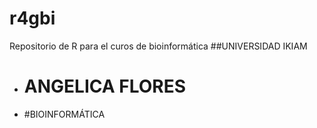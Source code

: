 # r4gbi
Repositorio de  R para el curos de bioinformática
##UNIVERSIDAD IKIAM
- # ANGELICA FLORES
- #BIOINFORMÁTICA